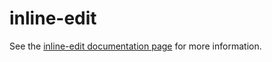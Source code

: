 inline-edit
================

See the [inline-edit documentation page](http://.../inline-edit) for more information.
